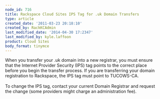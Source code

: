 ```yaml
---
node_id: 716
title: Rackspace Cloud Sites IPS Tag for .uk Domain Transfers
type: article
created_date: '2011-03-23 20:18:10'
created_by: RackKCAdmin
last_modified_date: '2014-04-30 17:2347'
last_modified_by: kyle.laffoon
product: Cloud Sites
body_format: tinymce
---
```


When you transfer your .uk domain into a new registrar, you must ensure
that the Internet Provider Security (IPS) tag points to the correct
place before you begin the transfer process. If you are transferring
your domain registration to Rackspace, the IPS tag must point to
TUCOWS-CA.<br>
 <br>
To change the IPS tag, contact your current Domain Registrar and request
the change (some providers might  charge an administration fee).

